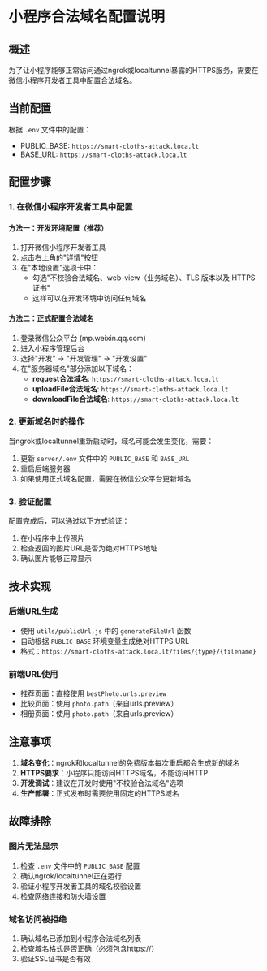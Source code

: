 # 小程序合法域名配置说明

## 概述
为了让小程序能够正常访问通过ngrok或localtunnel暴露的HTTPS服务，需要在微信小程序开发者工具中配置合法域名。

## 当前配置
根据 `.env` 文件中的配置：
- PUBLIC_BASE: `https://smart-cloths-attack.loca.lt`
- BASE_URL: `https://smart-cloths-attack.loca.lt`

## 配置步骤

### 1. 在微信小程序开发者工具中配置

#### 方法一：开发环境配置（推荐）
1. 打开微信小程序开发者工具
2. 点击右上角的"详情"按钮
3. 在"本地设置"选项卡中：
   - 勾选"不校验合法域名、web-view（业务域名）、TLS 版本以及 HTTPS 证书"
   - 这样可以在开发环境中访问任何域名

#### 方法二：正式配置合法域名
1. 登录微信公众平台 (mp.weixin.qq.com)
2. 进入小程序管理后台
3. 选择"开发" -> "开发管理" -> "开发设置"
4. 在"服务器域名"部分添加以下域名：
   - **request合法域名**: `https://smart-cloths-attack.loca.lt`
   - **uploadFile合法域名**: `https://smart-cloths-attack.loca.lt`
   - **downloadFile合法域名**: `https://smart-cloths-attack.loca.lt`

### 2. 更新域名时的操作

当ngrok或localtunnel重新启动时，域名可能会发生变化，需要：

1. 更新 `server/.env` 文件中的 `PUBLIC_BASE` 和 `BASE_URL`
2. 重启后端服务器
3. 如果使用正式域名配置，需要在微信公众平台更新域名

### 3. 验证配置

配置完成后，可以通过以下方式验证：

1. 在小程序中上传照片
2. 检查返回的图片URL是否为绝对HTTPS地址
3. 确认图片能够正常显示

## 技术实现

### 后端URL生成
- 使用 `utils/publicUrl.js` 中的 `generateFileUrl` 函数
- 自动根据 `PUBLIC_BASE` 环境变量生成绝对HTTPS URL
- 格式：`https://smart-cloths-attack.loca.lt/files/{type}/{filename}`

### 前端URL使用
- 推荐页面：直接使用 `bestPhoto.urls.preview`
- 比较页面：使用 `photo.path`（来自urls.preview）
- 相册页面：使用 `photo.path`（来自urls.preview）

## 注意事项

1. **域名变化**：ngrok和localtunnel的免费版本每次重启都会生成新的域名
2. **HTTPS要求**：小程序只能访问HTTPS域名，不能访问HTTP
3. **开发调试**：建议在开发时使用"不校验合法域名"选项
4. **生产部署**：正式发布时需要使用固定的HTTPS域名

## 故障排除

### 图片无法显示
1. 检查 `.env` 文件中的 `PUBLIC_BASE` 配置
2. 确认ngrok/localtunnel正在运行
3. 验证小程序开发者工具的域名校验设置
4. 检查网络连接和防火墙设置

### 域名访问被拒绝
1. 确认域名已添加到小程序合法域名列表
2. 检查域名格式是否正确（必须包含https://）
3. 验证SSL证书是否有效